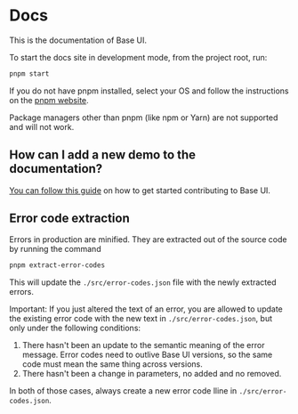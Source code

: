 # Docs

This is the documentation of Base UI.

To start the docs site in development mode, from the project root, run:

```bash
pnpm start
```

If you do not have pnpm installed, select your OS and follow the instructions on the [pnpm website](https://pnpm.io/installation).

Package managers other than pnpm (like npm or Yarn) are not supported and will not work.

## How can I add a new demo to the documentation?

[You can follow this guide](https://github.com/mui/base-ui/blob/HEAD/CONTRIBUTING.md)
on how to get started contributing to Base UI.

## Error code extraction

Errors in production are minified. They are extracted out of the source code by running the command

```bash
pnpm extract-error-codes
```

This will update the `./src/error-codes.json` file with the newly extracted errors.

Important: If you just altered the text of an error, you are allowed to update the existing error code with the new text in `./src/error-codes.json`, but only under the following conditions:

1. There hasn't been an update to the semantic meaning of the error message. Error codes need to outlive Base UI versions, so the same code must mean the same thing across versions.
2. There hasn't been a change in parameters, no added and no removed.

In both of those cases, always create a new error code lline in `./src/error-codes.json`.
